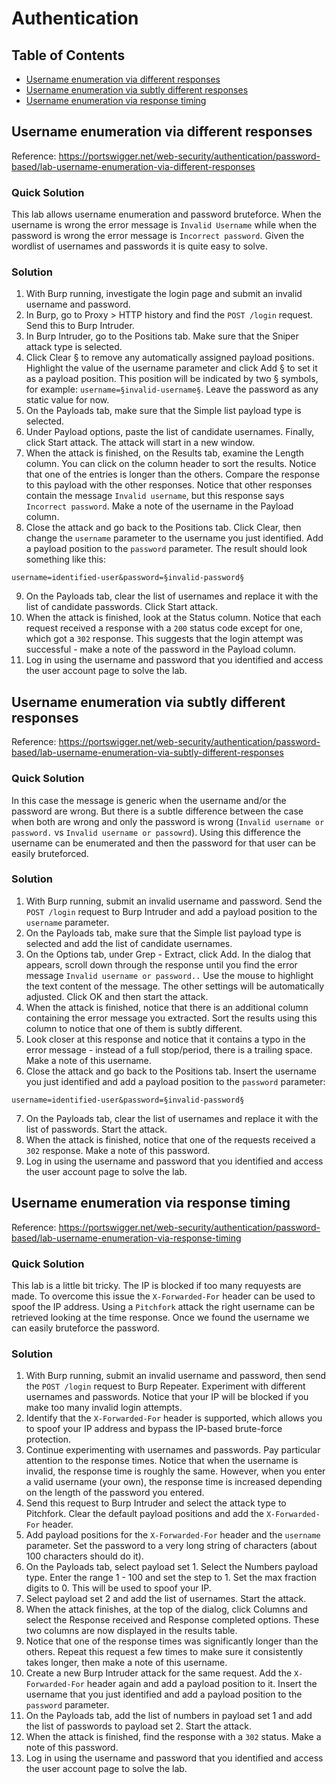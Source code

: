 <!-- omit in toc -->
# Authentication

<!-- omit in toc -->
## Table of Contents

- [Username enumeration via different responses](#username-enumeration-via-different-responses)
- [Username enumeration via subtly different responses](#username-enumeration-via-subtly-different-responses)
- [Username enumeration via response timing](#username-enumeration-via-response-timing)

## Username enumeration via different responses
Reference: https://portswigger.net/web-security/authentication/password-based/lab-username-enumeration-via-different-responses

<!-- omit in toc -->
### Quick Solution
This lab allows username enumeration and password bruteforce. When the username is wrong the error message is ``Invalid Username`` while when the password is wrong the error message is ``Incorrect password``. Given the wordlist of usernames and passwords it is quite easy to solve.

<!-- omit in toc -->
### Solution
1. With Burp running, investigate the login page and submit an invalid username and password.
2. In Burp, go to Proxy > HTTP history and find the ``POST /login`` request. Send this to Burp Intruder.
3. In Burp Intruder, go to the Positions tab. Make sure that the Sniper attack type is selected.
4. Click Clear § to remove any automatically assigned payload positions. Highlight the value of the username parameter and click Add § to set it as a payload position. This position will be indicated by two § symbols, for example: ``username=§invalid-username§``. Leave the password as any static value for now.
5. On the Payloads tab, make sure that the Simple list payload type is selected.
6. Under Payload options, paste the list of candidate usernames. Finally, click Start attack. The attack will start in a new window.
7. When the attack is finished, on the Results tab, examine the Length column. You can click on the column header to sort the results. Notice that one of the entries is longer than the others. Compare the response to this payload with the other responses. Notice that other responses contain the message ``Invalid username``, but this response says ``Incorrect password``. Make a note of the username in the Payload column.
8. Close the attack and go back to the Positions tab. Click Clear, then change the ``username`` parameter to the username you just identified. Add a payload position to the `password` parameter. The result should look something like this:
```
username=identified-user&password=§invalid-password§
```
9. On the Payloads tab, clear the list of usernames and replace it with the list of candidate passwords. Click Start attack.
10. When the attack is finished, look at the Status column. Notice that each request received a response with a ``200`` status code except for one, which got a ``302`` response. This suggests that the login attempt was successful - make a note of the password in the Payload column.
11. Log in using the username and password that you identified and access the user account page to solve the lab.

## Username enumeration via subtly different responses
Reference: https://portswigger.net/web-security/authentication/password-based/lab-username-enumeration-via-subtly-different-responses

<!-- omit in toc -->
### Quick Solution
In this case the message is generic when the username and/or the password are wrong. But there is a subtle difference between the case when both are wrong and only the password is wrong (``Invalid username or password.`` vs ``Invalid username or passowrd``). Using this difference the username can be enumerated and then the password for that user can be easily bruteforced.

<!-- omit in toc -->
### Solution
1. With Burp running, submit an invalid username and password. Send the ``POST /login`` request to Burp Intruder and add a payload position to the ``username`` parameter.
2. On the Payloads tab, make sure that the Simple list payload type is selected and add the list of candidate usernames.
3. On the Options tab, under Grep - Extract, click Add. In the dialog that appears, scroll down through the response until you find the error message ``Invalid username or password..`` Use the mouse to highlight the text content of the message. The other settings will be automatically adjusted. Click OK and then start the attack.
4. When the attack is finished, notice that there is an additional column containing the error message you extracted. Sort the results using this column to notice that one of them is subtly different.
5. Look closer at this response and notice that it contains a typo in the error message - instead of a full stop/period, there is a trailing space. Make a note of this username.
6. Close the attack and go back to the Positions tab. Insert the username you just identified and add a payload position to the ``password`` parameter:
```
username=identified-user&password=§invalid-password§
```
7. On the Payloads tab, clear the list of usernames and replace it with the list of passwords. Start the attack.
8. When the attack is finished, notice that one of the requests received a ``302`` response. Make a note of this password.
9. Log in using the username and password that you identified and access the user account page to solve the lab.

## Username enumeration via response timing
Reference: https://portswigger.net/web-security/authentication/password-based/lab-username-enumeration-via-response-timing

<!-- omit in toc -->
### Quick Solution
This lab is a little bit tricky. The IP is blocked if too many requyests are made. To overcome this issue the ``X-Forwarded-For`` header can be used to spoof the IP address. Using a ``Pitchfork`` attack the right username can be retrieved looking at the time response. Once we found the username we can easily bruteforce the password.

<!-- omit in toc -->
### Solution
1. With Burp running, submit an invalid username and password, then send the ``POST /login`` request to Burp Repeater. Experiment with different usernames and passwords. Notice that your IP will be blocked if you make too many invalid login attempts.
2. Identify that the ``X-Forwarded-For`` header is supported, which allows you to spoof your IP address and bypass the IP-based brute-force protection.
3. Continue experimenting with usernames and passwords. Pay particular attention to the response times. Notice that when the username is invalid, the response time is roughly the same. However, when you enter a valid username (your own), the response time is increased depending on the length of the password you entered.
4. Send this request to Burp Intruder and select the attack type to Pitchfork. Clear the default payload positions and add the ``X-Forwarded-For`` header.
5. Add payload positions for the ``X-Forwarded-For`` header and the ``username`` parameter. Set the password to a very long string of characters (about 100 characters should do it).
6. On the Payloads tab, select payload set 1. Select the Numbers payload type. Enter the range 1 - 100 and set the step to 1. Set the max fraction digits to 0. This will be used to spoof your IP.
7. Select payload set 2 and add the list of usernames. Start the attack.
8. When the attack finishes, at the top of the dialog, click Columns and select the Response received and Response completed options. These two columns are now displayed in the results table.
9. Notice that one of the response times was significantly longer than the others. Repeat this request a few times to make sure it consistently takes longer, then make a note of this username.
10. Create a new Burp Intruder attack for the same request. Add the ``X-Forwarded-For`` header again and add a payload position to it. Insert the username that you just identified and add a payload position to the ``password`` parameter.
11. On the Payloads tab, add the list of numbers in payload set 1 and add the list of passwords to payload set 2. Start the attack.
12. When the attack is finished, find the response with a ``302`` status. Make a note of this password.
13. Log in using the username and password that you identified and access the user account page to solve the lab.